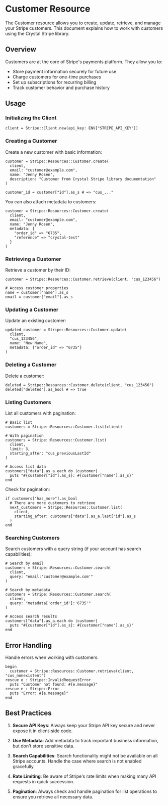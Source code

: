 # Customer Resource

The Customer resource allows you to create, update, retrieve, and manage your Stripe customers. This document explains how to work with customers using the Crystal Stripe library.

## Overview

Customers are at the core of Stripe's payments platform. They allow you to:
- Store payment information securely for future use
- Charge customers for one-time purchases
- Set up subscriptions for recurring billing
- Track customer behavior and purchase history

## Usage

### Initializing the Client

```crystal
client = Stripe::Client.new(api_key: ENV["STRIPE_API_KEY"])
```

### Creating a Customer

Create a new customer with basic information:

```crystal
customer = Stripe::Resources::Customer.create(
  client,
  email: "customer@example.com",
  name: "Jenny Rosen",
  description: "Customer from Crystal Stripe library documentation"
)

customer_id = customer["id"].as_s # => "cus_..."
```

You can also attach metadata to customers:

```crystal
customer = Stripe::Resources::Customer.create(
  client,
  email: "customer@example.com",
  name: "Jenny Rosen",
  metadata: {
    "order_id" => "6735",
    "reference" => "crystal-test"
  }
)
```

### Retrieving a Customer

Retrieve a customer by their ID:

```crystal
customer = Stripe::Resources::Customer.retrieve(client, "cus_123456")

# Access customer properties
name = customer["name"].as_s
email = customer["email"].as_s
```

### Updating a Customer

Update an existing customer:

```crystal
updated_customer = Stripe::Resources::Customer.update(
  client,
  "cus_123456",
  name: "New Name",
  metadata: {"order_id" => "6735"}
)
```

### Deleting a Customer

Delete a customer:

```crystal
deleted = Stripe::Resources::Customer.delete(client, "cus_123456")
deleted["deleted"].as_bool # => true
```

### Listing Customers

List all customers with pagination:

```crystal
# Basic list
customers = Stripe::Resources::Customer.list(client)

# With pagination
customers = Stripe::Resources::Customer.list(
  client,
  limit: 3,
  starting_after: "cus_previousLastId"
)

# Access list data
customers["data"].as_a.each do |customer|
  puts "#{customer["id"].as_s}: #{customer["name"].as_s}"
end
```

Check for pagination:

```crystal
if customers["has_more"].as_bool
  # There are more customers to retrieve
  next_customers = Stripe::Resources::Customer.list(
    client,
    starting_after: customers["data"].as_a.last["id"].as_s
  )
end
```

### Searching Customers

Search customers with a query string (if your account has search capabilities):

```crystal
# Search by email
customers = Stripe::Resources::Customer.search(
  client,
  query: "email:'customer@example.com'"
)

# Search by metadata
customers = Stripe::Resources::Customer.search(
  client,
  query: "metadata['order_id']:'6735'"
)

# Access search results
customers["data"].as_a.each do |customer|
  puts "#{customer["id"].as_s}: #{customer["name"].as_s}"
end
```

## Error Handling

Handle errors when working with customers:

```crystal
begin
  customer = Stripe::Resources::Customer.retrieve(client, "cus_nonexistent")
rescue e : Stripe::InvalidRequestError
  puts "Customer not found: #{e.message}"
rescue e : Stripe::Error
  puts "Error: #{e.message}"
end
```

## Best Practices

1. **Secure API Keys**: Always keep your Stripe API key secure and never expose it in client-side code.

2. **Use Metadata**: Add metadata to track important business information, but don't store sensitive data.

3. **Search Capabilities**: Search functionality might not be available on all Stripe accounts. Handle the case where search is not enabled gracefully.

4. **Rate Limiting**: Be aware of Stripe's rate limits when making many API requests in quick succession.

5. **Pagination**: Always check and handle pagination for list operations to ensure you retrieve all necessary data.
